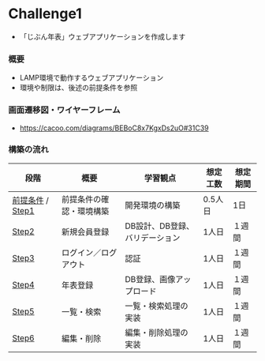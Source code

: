 # Challenge1

* 「じぶん年表」ウェブアプリケーションを作成します

### 概要

* LAMP環境で動作するウェブアプリケーション
* 環境や制限は、後述の前提条件を参照

### 画面遷移図・ワイヤーフレーム

* https://cacoo.com/diagrams/BEBoC8x7KgxDs2uO#31C39

### 構築の流れ

|  段階 | 概要 | 学習観点 | 想定工数 | 想定期間 |
|  ------ | ------ | ------  | ------ | ------ |
| [前提条件](Step0.mc) / [Step1](Step1.mc) | 前提条件の確認・環境構築 | 開発環境の構築 | 0.5人日 | 1日 |
| [Step2](Step2.mc) | 新規会員登録 | DB設計、DB登録、バリデーション | 1人日 | １週間 |
| [Step3](Step3.mc) | ログイン／ログアウト | 認証 | 1人日 | １週間 |
| [Step4](Step4.mc) | 年表登録 | DB登録、画像アップロード | 1人日 | １週間 |
| [Step5](Step5.mc) | 一覧・検索 | 一覧・検索処理の実装 | 1人日 | １週間 |
| [Step6](Step6.mc) | 編集・削除 | 編集・削除処理の実装 | 1人日 | １週間 |

